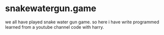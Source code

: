 # snakewatergun.game
we all have played snake water gun game. so here i have write programmed learned from a youtube channel code with harry. 
